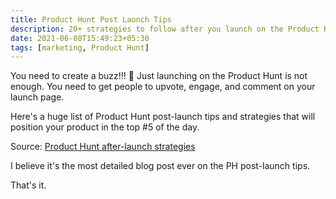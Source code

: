 ```yaml
---
title: Product Hunt Post Launch Tips
description: 20+ strategies to follow after you launch on the Product Hunt
date: 2021-06-08T15:49:23+05:30
tags: [marketing, Product Hunt]
---
```


You need to create a buzz!!! 🐝 Just launching on the Product Hunt is not enough. You need to get people to upvote, engage, and comment on your launch page.

Here's a huge list of Product Hunt post-launch tips and strategies that will position your product in the top #5 of the day.

Source: [Product Hunt after-launch strategies](https://compile.blog/product-hunt-post-launch/)

I believe it's the most detailed blog post ever on the PH post-launch tips.

That's it.
